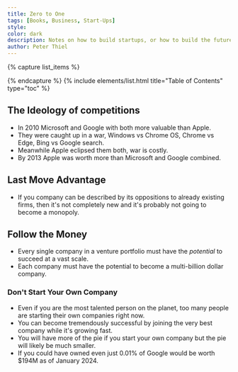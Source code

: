 ```yaml
---
title: Zero to One
tags: [Books, Business, Start-Ups]
style: 
color: dark
description: Notes on how to build startups, or how to build the future.
author: Peter Thiel
---
```


{% capture list_items %}

{% endcapture %}
{% include elements/list.html title="Table of Contents" type="toc" %}

## The Ideology of competitions
* In 2010 Microsoft and Google with both more valuable than Apple.
* They were caught up in a war, Windows vs Chrome OS, Chrome vs Edge, Bing vs Google search.
* Meanwhile Apple eclipsed them both, war is costly.
* By 2013 Apple was worth more than Microsoft and Google combined.

## Last Move Advantage
* If you company can be described by its oppositions to already existing firms, then it's not completely new and it's probably not going to become a monopoly.

## Follow the Money
* Every single company in a venture portfolio must have the *potential* to succeed at a vast scale.
* Each company must have the potential to become a multi-billion dollar company.

### Don't Start Your Own Company
* Even if you are the most talented person on the planet, too many people are starting their own companies right now.
* You can become tremendously successful by joining the very best company while it's growing fast.
* You will have more of the pie if you start your own company but the pie will likely be much smaller.
* If you could have owned even just 0.01% of Google would be worth $194M as of January 2024.